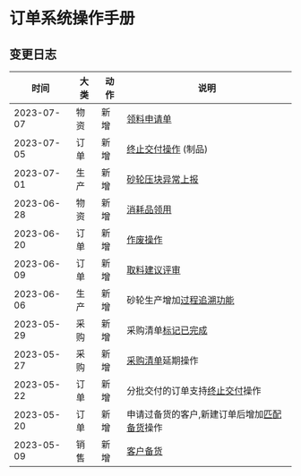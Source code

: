 # 订单系统操作手册

变更日志
-------------------------------------------------------------------------

时间        | 大类  | 动作  | 说明
------------|-------|-------|-------
2023-07-07  | 物资  | 新增  | [领料申请单][material-bucket]
2023-07-05  | 订单  | 新增  | [终止交付操作][deal-terminate] (制品)
2023-07-01  | 生产  | 新增  | [砂轮压块异常上报][gwp-press-lapse]
2023-06-28  | 物资  | 新增  | [消耗品领用][material-requisition]
2023-06-20  | 订单  | 新增  | [作废操作][order-discard]
2023-06-09  | 订单  | 新增  | [取料建议评审][order-selection-pick-suggestion]
2023-06-06  | 生产  | 新增  | 砂轮生产增加[过程追溯功能][gwp-trace]
2023-05-29  | 采购  | 新增  | 采购清单[标记已完成][demand-item-mark-completed]
2023-05-27  | 采购  | 新增  | [采购清单][demand-item]延期操作
2023-05-22  | 订单  | 新增  | 分批交付的订单支持[终止交付][order-end]操作
2023-05-20  | 订单  | 新增  | 申请过备货的客户,新建订单后增加[匹配备货][order-match-hoard]操作
2023-05-09  | 销售  | 新增  | [客户备货][customer-hoard]

[deal-terminate]: deal/deal.md#zhong-zhi-jiao-fu
[material-bucket]: material/bucket.md
[material-requisition]: material/requisition.md
[customer-hoard]: customer/hoard.md
[order-discard]: order/order.md#zuo-fei
[order-end]: order/end.md
[order-match-hoard]: order/match-hoard.md
[demand-item]: purchasing/demand-item.md
[demand-item-mark-completed]: purchasing/demand-item.md#biao-ji-yi-wan-cheng
[gwp-trace]: grinding-wheel-production/trace.md
[gwp-press-lapse]: grinding-wheel-production/press.md#yi-chang-shang-bao
[order-selection-pick-suggestion]: order/selection.md#qu-liao-jian-yi
